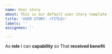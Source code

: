 ```yaml
---
name: User story
about: This is our default user story template
title: 'USER STORY: <TITLE>'
labels: ''
assignees: ''

---
```


As **role** I can **capability** so That **received benefit**
